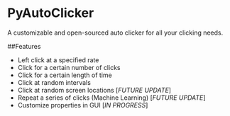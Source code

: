 PyAutoClicker
=============

A customizable and open-sourced auto clicker for all your clicking needs.

##Features

+ Left click at a specified rate
+ Click for a certain number of clicks
+ Click for a certain length of time
+ Click at random intervals
+ Click at random screen locations [*FUTURE UPDATE*]
+ Repeat a series of clicks (Machine Learning) [*FUTURE UPDATE*]
+ Customize properties in GUI [*IN PROGRESS*]
